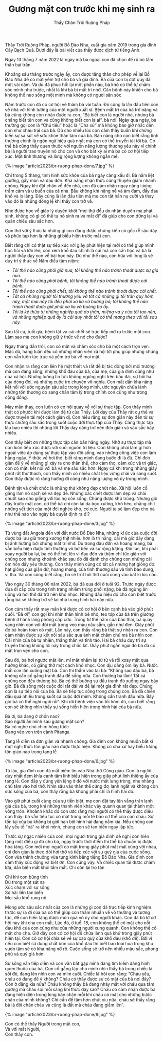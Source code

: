 ﻿---
title: Gương mặt con trước khi mẹ sinh ra
author: Thầy Chân Trời Ruộng Pháp
---

<p class="editors-preface">Thầy Trời Ruộng Pháp, người Bồ Đào Nha, xuất gia năm 2019 trong gia đình Cây Bạch Quả. Dưới đây là bài viết của thầy được dịch từ tiếng Anh.</p>

Ngày 13 tháng 7 năm 2022 là ngày mà bà ngoại con đã chọn để rũ bỏ tấm thân bụi trần.

Khoảng sáu tháng trước ngày ấy, con được tăng thân cho phép về lại Bồ Đào Nha để có mặt yểm trợ cho bà và gia đình. Bà của con bị đột quỵ đã một vài năm. Và dù đã phục hồi lại một phần nào, bà khó có thể tự chăm sóc mình như trước, nhất là khi bà bị mất trí nhớ. Căn bệnh này khiến cho bà không thể nào sống một mình mà không có người săn sóc.

Năm trước con đã có cơ hội về thăm bà vài tuần. Đó cũng là lần đầu tiên con về nhà với hình tướng của một người xuất sĩ. Bệnh mất trí của bà trở nặng và bà cũng không còn nhận được ra con. “Bà biết con là người nhà, nhưng bà chẳng biết tên con và cũng không biết con là ai”, bà nói. Ngày qua ngày, bà thường gọi con là “Chú tiểu” hoặc là “Cha xứ” mà không bao giờ nhắc đến con như cháu trai của bà. Dù cho nhiều lúc con cảm thấy buồn khi chứng kiến sự sa sút về sức khỏe thân tâm của bà. Bản năng cho con biết rằng tình thương chính là ngôn ngữ hiệu quả nhất mà con có thể truyền tải tới bà. Có thể bà cũng thấy quen thuộc với nguồn năng lượng thương yêu này vì chính bà là người trao truyền nó cho con và cho bất kỳ ai mà bà có cơ hội tiếp xúc. Một tình thương và lòng rộng lượng không ngằn mé.

{% image "article2023/br-ruong-phap-done/7.jpg" %}

Chỉ trong 5 tháng, tình hình sức khỏe của bà ngày càng xấu đi. Bà nằm liệt giường, gầy mòn và đau đớn. Khả năng nhận thức cũng thuyên giảm nhanh chóng. Ngay khi đặt chân về đến nhà, con đã cảm nhận ngay năng lượng trầm cảm và u buồn của cả nhà. Bầu không khí nặng nề và ảm đạm, đầy đau khổ và lo lắng. Đây cũng là lần đầu tiên mà mẹ con tắt hẳn nụ cười và thay vào đó là những dòng lệ khi thấy con trở về.

Nhờ được học về giáo lý duyên khởi “mọi thứ đều do nhân duyên mà phát sinh, không có gì có thể tự nó sinh ra và mất đi” đã giúp cho con dừng lại và quán chiếu sâu sắc hơn.

Con thở với ý thức là những gì con đang được chứng kiến có gốc rễ sâu dày và phức tạp hơn là những gì biểu hiện trước mắt con.

Biết rằng chỉ có thật sự tiếp xúc với giây phút hiện tại mới có thể giúp mình học hỏi và lớn lên, con xem khổ đau chính là cái mà con cần học và bà là người thầy dạy con về bài học này. Dù như thế nào, con hứa với lòng là sẽ duy trì ý thức về Năm điều tâm niệm:

- *Tôi thế nào cũng phải già nua, tôi không thể nào tránh thoát được sự già nua.*
- *Tôi thế nào cũng phải bệnh, tôi không thể nào tránh thoát được cái bệnh.*
- *Tôi thế nào cũng phải chết, tôi không thể nào tránh thoát được cái chết.*
- *Tất cả những người tôi thương yêu và tất cả những gì tôi trân quý hôm nay, một mai này tôi đều phải xa lìa và buông bỏ; tôi không thể nào tránh thoát được giờ phút xa lìa và buông bỏ ấy.*
- *Tôi là kẻ thừa tự những nghiệp quả do thân, miệng và ý của tôi tạo nên, và những nghiệp quả ấy là cái duy nhất tôi có thể mang theo với tôi sau này.*

Sau tất cả, tuổi già, bệnh tật và cái chết sẽ trực tiếp mở ra trước mắt con. Làm sao mà con không giữ ý thức về nó cho được?

Ngày tháng dần trôi, con có mặt và chăm sóc cho bà một cách trọn vẹn. Mặc dù, hàng tuần đều có những nhân viên xã hội tới phụ giúp nhưng chúng con vẫn luôn túc trực và yểm trợ bà về mọi mặt.

Con nhận ra rằng con liên hệ mật thiết và rất dễ bị tác động bởi môi trường mà con đang sống, những khổ đau của bà, của mẹ, của gia đình cũng như của xã hội. Những luồng tin tức không ngừng nghỉ trên báo đài, sự hối hả của dòng đời, và những cuộc trò chuyện vô nghĩa. Con mất dần khả năng kết nối với ước nguyện sâu sắc trong lòng mình, ước nguyện chữa lành những tổn thương do sang chấn tâm lý trong chính con cũng như trong cộng đồng. 

May mắn thay, con luôn có cơ hội quay về với sự thực tập. Con thấy mình thật có phước khi được làm đệ tử của Thầy. Lời dạy của Thầy rất cụ thể và được truyền tải một cách giản dị. Con hiểu rằng sự đơn giản này đến từ sự thực chứng sâu sắc trong suốt cuộc đời thực tập của Thầy. Càng thực tập lâu bao nhiêu thì những lời Thầy dạy càng trở nên đơn giản và sâu sắc bấy nhiêu.

Con thấy biết ơn những thực tập căn bản hằng ngày. Nhờ sự thực tập mà con luôn tiếp xúc được với suối nguồn trị liệu. Con không phải làm gì hơn ngoài việc áp dụng sự thực tập vào đời sống, vào những công việc con làm hằng ngày. Ý thức về hơi thở, biết rằng mình đang bước đi là đủ. Chỉ đơn giản để ý về những gì xảy ra cho thân thể, cho cảm thọ, cảm xúc và tri giác, con có mặt, kết nối với bà và mẹ sâu sắc hơn. Ngay cả khi trong những giây phút rất thử thách, con thấy mình có nhiều chất liệu vững chãi và sáng suốt. Con thấy được rõ ràng hướng đi cũng như năng lượng vô úy trong mình. 

Bệnh tật và chết chóc là những thứ không đẹp chút nào. Xã hội luôn cố gắng làm nó sạch sẽ và đẹp đẽ. Những xác chết được làm đẹp và chải chuốt sao cho giống với lúc họ còn sống. Chúng được khử trùng. Nhưng giờ đây trước mặt con, cơ thể bà chỉ còn lại da bọc xương, khô héo, chằng chịt những vết tích của một đời nghèo khó, cơ cực. Người ta sẽ làm đẹp cho bà như thế nào vào ngày bà quyết định ra đi?

{% image "article2023/br-ruong-phap-done/3.jpg" %}

Từ vùng đất Angola đến với đất nước Bồ Đào Nha, những kí ức của cuộc đời được bà lưu giữ trong xương thịt nhiều hơn là trí năng, cái mà giờ đây đang bị ảnh hưởng bởi chứng mất trí nhớ. Dù trong đau đớn và hoang mang, bà vẫn biểu hiện được tình thương vô bờ bến và sự rộng lượng. Đôi lúc, khi phải xoay người bà lại, bà có thể hét lên vì đau đớn và thậm chí tức giận với chúng con nhưng khoảnh khắc sau đó đã dành cho chúng con những cái ôm hôn đầy yêu thương. Con thấy mình cũng có tất cả những hạt giống đó: hạt giống của giận dữ, hoang mang, của tình thương sâu và tính bao dung, vị tha. Và con cũng biết rằng, bà sẽ trút hơi thở cuối cùng vào bất kì lúc nào.   

Vào ngày 30 tháng 06 năm 2022, bà đã qua đời ở tuổi 92. Trước ngày được đưa đi cấp cứu trong tình trạng nhiễm trùng phổi nặng, bà đã ngừng ăn uống và hơi thở đã trở nên khó nhọc. Những dấu hiệu đó cho con biết trước rằng bà sẽ không trở về lại nhà trong hình hài này nữa. 

Con cảm thấy rất may mắn khi được có cơ hội ở bên cạnh bà vào giờ phút cuối. “Bà ơi”, con gọi khi nhìn thân hình bé nhỏ, teo tóp của bà trên giường bệnh ở hành lang phòng cấp cứu. Trong tư thế nằm của bào thai, bà quay sang nhìn con với đôi mắt trong veo màu nâu sẫm, gần như đen. Giây phút đó bà hoàn toàn có mặt. Lần này, con thấy rằng bà thật sự nhận ra con. Con cảm nhận được sự kết nối sâu sắc qua ánh mắt chăm chú mà bà nhìn con. Cái nhìn của bà tự nhiên, thẳng thắn và tỉnh táo. Hai bà cháu duy trì sự truyền thông không lời này trong chốc lát. Giây phút ngắn ngủi đó bà đã có mặt trọn vẹn cho con. 

Sau đó, bà hơi ngước mắt lên, mí mắt nhắm lại từ từ và rồi xoay mặt qua hướng khác, cố gắng thở một cách khó nhọc. Con dịu dàng ôm lấy bà. Nước mắt con lăn xuống mặt bà. Con thì thầm vào tai bà: “Không sao đâu bà, bà không cần cố gắng tranh đấu để sống nữa. Con thương bà lắm! Tất cả chúng con đều thương bà. Bà có thể buông sự đấu tranh đó xuống ngay bây giờ. Bà đã sống một cuộc đời rất dài và để lại một gia đình rất đẹp. Chúng con là sự tiếp nối của bà. Bà sẽ tiếp tục sống trong chúng con. Bà đã chiến đấu quá nhiều trong suốt cả cuộc đời mình. Không cần tranh đấu nữa. Bây giờ bà có thể nghỉ ngơi rồi”. Khi rời bệnh viện vào tối hôm đó, con biết rằng con sẽ không nhìn thấy sự sống hiển hiện trong hình hài của bà nữa.    

<div class="verse"><p>Bà ơi, bà đang ở chốn nao?<br/>
Sao người ẩn mình sau gương mặt con?<br/>
Bà có nghe chú chim hồng tước<br/>
Đang véo von trên cành Pitanga.</p></div>

Tang lễ diễn ra đơn giản và nhanh chóng. Gia đình con không muốn bất kì một nghi thức tôn giáo nào được thực hiện. Không có cha xứ hay biểu tượng tôn giáo nào trong tang lễ.

{% image "article2023/br-ruong-phap-done/6.jpg" %}

Từ lâu, gia đình con đã mất niềm tin vào Nhà thờ Công giáo. Con là người duy nhất đem khía cạnh tâm linh biểu hiện trong giây phút linh thiêng ấy của tang lễ. Con đắp y đứng yên lặng ở đó với nước mắt lưng tròng, nhẹ nhàng chú tâm vào hơi thở. Nhìn sâu vào thân thể cứng đơ, lạnh ngắt và không còn sức sống của bà, con thấy rằng bà không phải chỉ là hình hài đó. 

Vào giờ phút cuối cùng của sự tiễn biệt, mẹ con đặt tay lên vầng trán lạnh giá của bà, trong khi những thành viên khác vây quanh quan tài thành một vòng tròn. Khoảnh khắc đó con ước rằng mọi người có thể thấy được điều con thấy: bà vẫn tiếp tục có mặt trong mỗi tế bào cơ thể của con cháu. Sự tồn tại của bà không bị giới hạn bởi hình hài đang nằm kia. Nếu chúng con lấy yếu tố “bà” ra khỏi mình, chúng con sẽ tan biến ngay lập tức. 

Trước sự ngạc nhiên của con, mọi người trong gia đình đề nghị con hiến tặng một điều gì đó cho bà, ngay trước thời điểm thi thể bà chuẩn bị được hỏa táng. Con mời mọi người có mặt trong giây phút mất mát cùng với nhau, chỉ đơn giản là theo dõi hơi thở và tiếp xúc với sự quý giá của cuộc sống. Con vừa thỉnh chuông vừa tụng kinh bằng tiếng Bồ Đào Nha. Gia đình con cảm thấy xúc động và biết ơn. Con cũng vậy. Và chiếc quan tài được châm lửa, dần biến mất khỏi tầm mắt. Chỉ còn lại tro tàn.   

<div class="verse"><p>Chỉ khi con bừng tỉnh<br/>
Dù trong một sát na<br/>
Xúc chạm với sự sống<br/>
Sợ hãi liền tan biến<br/>
Mọi sầu khổ rụng rơi.</p></div>

Mong ước sâu sắc nhất của con là những gì con đã trực tiếp kinh nghiệm trước sự ra đi của bà có thể giúp con thấm nhuần về vô thường và tương tức, để con hiến tặng được món quà vô úy cho người khác. Con đã bỏ lỡ cơ hội này khi cha con mất. Lúc đó, ở tuổi 18, con không thể có mặt cho nỗi đau khổ của con cũng như của những người xung quanh. Con không thể có mặt cho cha. Giờ đây con có cơ hội để chữa lành quá khứ trong giây phút hiện tại. Con có cơ hội chia sẻ về sự cao quý của khổ đau (khổ đế). Bởi vì nếu con biết sử dụng chất bùn của khổ đau thì biết bao loài hoa trong khu vườn tâm sẽ có khả năng nở rộ. Cuộc sống sẽ trở nên nhiều màu sắc, phong phú và quý giá hơn.

Sự sống vẫn tiếp diễn và con vẫn bắt gặp mình đang tìm kiếm dáng hình quen thuộc của bà. Con cố gắng tập cho mình nhìn thấy bà trong chiếc lá sồi đỏ, đang lén nhìn con và mỉm cười. Chiếc lá hỏi con rằng: “Cháu yêu, cháu có đang để ý không? Cháu có thấy được sự có mặt của bà nơi đây? Còn ở đằng kia nữa? Cháu không thấy bà đang nháy mắt với cháu qua tấm gương mà cháu soi mỗi sáng khi thức dậy sao? Cháu có cảm nhận được bà đang hiện diện trong lòng bàn chân mỗi khi cháu có mặt cho những bước chân của mình không? Chỉ cần để tâm hơn chút xíu nữa, cháu sẽ thấy rằng bà là đôi chân cháu và cũng là đất mà cháu đang giẫm lên”.

{% image "article2023/br-ruong-phap-done/8.jpg" %}

<div class="verse"><p>Con có thể thấy Người trong mắt con,<br/>
Và với mắt Người,<br/>
Con thấy con.</p></div>